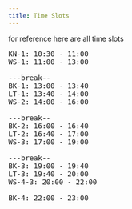 ```yaml
---
title: Time Slots
---
```


for reference here are all time slots

<pre>
KN-1: 10:30 - 11:00
WS-1: 11:00 - 13:00

---break--
BK-1: 13:00 - 13:40
LT-1: 13:40 - 14:00
WS-2: 14:00 - 16:00

---break--
BK-2: 16:00 - 16:40
LT-2: 16:40 - 17:00
WS-3: 17:00 - 19:00

---break--
BK-3: 19:00 - 19:40
LT-3: 19:40 - 20:00
WS-4-3: 20:00 - 22:00

BK-4: 22:00 - 23:00
</pre>
